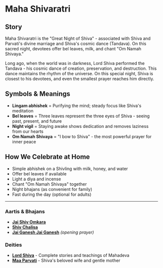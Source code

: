 # Maha Shivaratri

## Story

Maha Shivaratri is the "Great Night of Shiva" - associated with Shiva and Parvati's divine marriage and Shiva's cosmic dance (Tandava). On this sacred night, devotees offer bel leaves, milk, and chant "Om Namah Shivaya."

Long ago, when the world was in darkness, Lord Shiva performed the Tandava - his cosmic dance of creation, preservation, and destruction. This dance maintains the rhythm of the universe. On this special night, Shiva is closest to his devotees, and even the smallest prayer reaches him directly.

## Symbols & Meanings

- **Lingam abhishek** = Purifying the mind; steady focus like Shiva's meditation
- **Bel leaves** = Three leaves represent the three eyes of Shiva - seeing past, present, and future
- **Night vigil** = Staying awake shows dedication and removes laziness from our hearts
- **Om Namah Shivaya** = "I bow to Shiva" - the most powerful prayer for inner peace

## How We Celebrate at Home

- Simple abhishek on a Shivling with milk, honey, and water
- Offer bel leaves if available
- Light a diya and incense
- Chant "Om Namah Shivaya" together
- Night bhajans (as convenient for family)
- Fast during the day (optional for adults)

---

### Aartis & Bhajans

- **[Jai Shiv Omkara](../section2-aartis-bhajans/08-jai-shiv-omkara.md)**
- **[Shiv Chalisa](../section2-aartis-bhajans/11-shiv-chalisa.md)**
- **[Jai Ganesh Jai Ganesh](../section2-aartis-bhajans/06-jai-ganesh.md)** *(opening prayer)*

### Deities

- **[Lord Shiva](../section3-deities/01-lord-shiva.md)** - Complete stories and teachings of Mahadeva
- **[Maa Parvati](../section3-deities/08-maa-parvati.md)** - Shiva's beloved wife and gentle mother